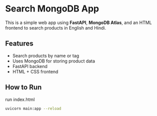 # Search MongoDB App

This is a simple web app using **FastAPI**, **MongoDB Atlas**, and an HTML frontend to search products in English and Hindi.

## Features
- Search products by name or tag
- Uses MongoDB for storing product data
- FastAPI backend
- HTML + CSS frontend

## How to Run

run index.html
```bash
uvicorn main:app --reload

